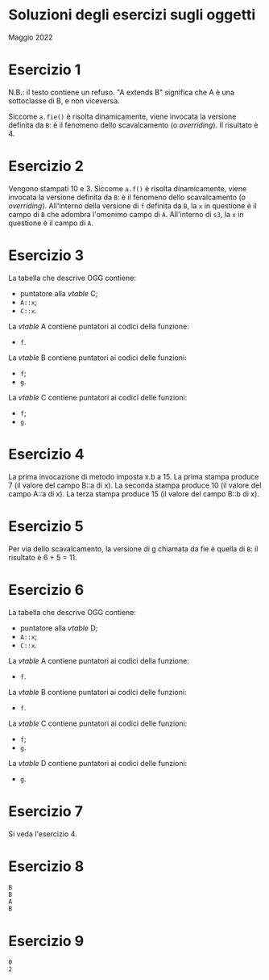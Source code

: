# Soluzioni degli esercizi sugli oggetti

Maggio 2022

# Esercizio 1

N.B.: il testo contiene un refuso. "A extends B" significa che A è una
sottoclasse di B, e non viceversa.

Siccome `a.fie()` è risolta dinamicamente, viene invocata la versione definita
da `B`: è il fenomeno dello scavalcamento (o _overriding_). Il risultato è 4.

# Esercizio 2

Vengono stampati 10 e 3.
Siccome `a.f()` è risolta dinamicamente, viene invocata la versione definita
da `B`: è il fenomeno dello scavalcamento (o _overriding_). All'interno della
versione di `f` definita da `B`, la `x` in questione è il campo di `B` che
adombra l'omonimo campo di `A`. All'interno di `s3`, la `x` in questione è il
campo di `A`.

# Esercizio 3

La tabella che descrive OGG contiene:

- puntatore alla _vtable_ C;
- `A::x`;
- `C::x`.

La _vtable_ A contiene puntatori ai codici della funzione:

- `f`.

La _vtable_ B contiene puntatori ai codici delle funzioni:

- `f`;
- `g`.

La _vtable_ C contiene puntatori ai codici delle funzioni:

- `f`;
- `g`.

# Esercizio 4

La prima invocazione di metodo imposta x.b a 15.
La prima stampa produce 7 (il valore del campo B::a di x).
La seconda stampa produce 10 (il valore del campo A::a di x).
La terza stampa produce 15 (il valore del campo B::b di x).

# Esercizio 5

Per via dello scavalcamento, la versione di g chiamata da fie è quella di `B`:
il risultato è 6 + 5 = 11.

# Esercizio 6

La tabella che descrive OGG contiene:

- puntatore alla _vtable_ D;
- `A::x`;
- `C::x`.

La _vtable_ A contiene puntatori ai codici della funzione:

- `f`.

La _vtable_ B contiene puntatori ai codici delle funzioni:

- `f`.

La _vtable_ C contiene puntatori ai codici delle funzioni:

- `f`;
- `g`.

La _vtable_ D contiene puntatori ai codici delle funzioni:

- `g`.

# Esercizio 7

Si veda l'esercizio 4.

# Esercizio 8

```
B
B
A
B
```

# Esercizio 9

```
0
2
```
